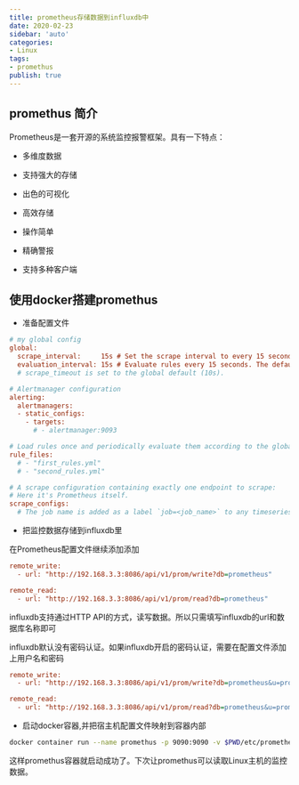 ```yaml
---
title: prometheus存储数据到influxdb中
date: 2020-02-23
sidebar: 'auto'
categories:
- Linux
tags:
- promethus
publish: true
---
```


## promethus 简介

Prometheus是一套开源的系统监控报警框架。具有一下特点：

- 多维度数据

- 支持强大的存储

- 出色的可视化

- 高效存储

- 操作简单

- 精确警报

- 支持多种客户端


## 使用docker搭建promethus

+ 准备配置文件

```ini
# my global config
global:
  scrape_interval:     15s # Set the scrape interval to every 15 seconds. Default is every 1 minute.
  evaluation_interval: 15s # Evaluate rules every 15 seconds. The default is every 1 minute.
  # scrape_timeout is set to the global default (10s).

# Alertmanager configuration
alerting:
  alertmanagers:
  - static_configs:
    - targets:
      # - alertmanager:9093

# Load rules once and periodically evaluate them according to the global 'evaluation_interval'.
rule_files:
  # - "first_rules.yml"
  # - "second_rules.yml"

# A scrape configuration containing exactly one endpoint to scrape:
# Here it's Prometheus itself.
scrape_configs:
  # The job name is added as a label `job=<job_name>` to any timeseries scraped from this config.
```

+ 把监控数据存储到influxdb里

在Prometheus配置文件继续添加添加

```ini
remote_write:
  - url: "http://192.168.3.3:8086/api/v1/prom/write?db=prometheus"

remote_read:
  - url: "http://192.168.3.3:8086/api/v1/prom/read?db=prometheus"
```

influxdb支持通过HTTP API的方式，读写数据。所以只需填写influxdb的url和数据库名称即可

influxdb默认没有密码认证。如果influxdb开启的密码认证，需要在配置文件添加上用户名和密码

```ini
remote_write:
  - url: "http://192.168.3.3:8086/api/v1/prom/write?db=prometheus&u=prometheus&p=123456"

remote_read:
  - url: "http://192.168.3.3:8086/api/v1/prom/read?db=prometheus&u=prometheus&p=123456"
```

+ 启动docker容器,并把宿主机配置文件映射到容器内部

```bash
docker container run --name promethus -p 9090:9090 -v $PWD/etc/prometheus.yml:/etc/prometheus/prometheus.yml -v /etc/localtime:/etc/localtime -d prom/prometheus
```

这样promethus容器就启动成功了。下次让promethus可以读取Linux主机的监控数据。

